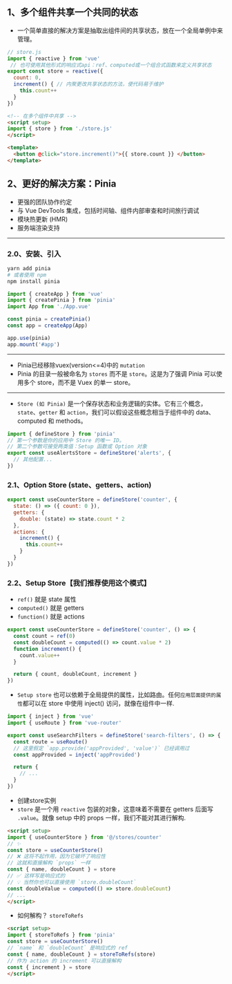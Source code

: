 ## 1、多个组件共享一个共同的状态
- 一个简单直接的解决方案是抽取出组件间的共享状态，放在一个全局单例中来管理。
```js
// store.js
import { reactive } from 'vue'
 // 也可使用其他形式的响应式api：ref、computed或一个组合式函数来定义共享状态
export const store = reactive({
  count: 0,
  increment() { // 内聚更改共享状态的方法，使代码易于维护
    this.count++
  }
})
```
```html
<!-- 在多个组件中共享 -->
<script setup>
import { store } from './store.js'
</script>

<template>
  <button @click="store.increment()">{{ store.count }} </button>
</template>
```
## 2、更好的解决方案：Pinia
- 更强的团队协作约定
- 与 Vue DevTools 集成，包括时间轴、组件内部审查和时间旅行调试
- 模块热更新 (HMR)
- 服务端渲染支持
***

### 2.0、安装、引入

```powershell
yarn add pinia
# 或者使用 npm
npm install pinia
```
```js
import { createApp } from 'vue'
import { createPinia } from 'pinia'
import App from './App.vue'

const pinia = createPinia()
const app = createApp(App)

app.use(pinia)
app.mount('#app')
```
***
- Pinia已经移除vuex(version<=4)中的 `mutation`
- Pinia 的目录一般被命名为 `stores` 而不是 `store`。这是为了强调 Pinia 可以使用多个 store，而不是 Vuex 的单一 store。
***
- `Store (如 Pinia)` 是一个保存状态和业务逻辑的实体。它有三个概念，`state`、`getter` 和 `action`，我们可以假设这些概念相当于组件中的 data、 computed 和 methods。

```js
import { defineStore } from 'pinia'
// 第一个参数是你的应用中 Store 的唯一 ID。
// 第二个参数可接受两类值：Setup 函数或 Option 对象
export const useAlertsStore = defineStore('alerts', {
  // 其他配置...
})
```

### 2.1、Option Store (state、getters、action)
```js
export const useCounterStore = defineStore('counter', {
  state: () => ({ count: 0 }),
  getters: {
    double: (state) => state.count * 2
  },
  actions: {
    increment() {
      this.count++
    }
  }
})
```
### 2.2、Setup Store【我们推荐使用这个模式】
- `ref()` 就是 state 属性
- `computed()` 就是 getters
- `function()` 就是 actions
```js
export const useCounterStore = defineStore('counter', () => {
  const count = ref(0)
  const doubleCount = computed(() => count.value * 2)
  function increment() {
    count.value++
  }

  return { count, doubleCount, increment }
})
```
- `Setup store` 也可以依赖于全局提供的属性，比如路由。任何`应用层面提供的属性`都可以在 store 中使用 inject() 访问，就像在组件中一样.
```js
import { inject } from 'vue'
import { useRoute } from 'vue-router'

export const useSearchFilters = defineStore('search-filters', () => {
  const route = useRoute()
  // 这里假定 `app.provide('appProvided', 'value')` 已经调用过
  const appProvided = inject('appProvided')

  return {
    // ...
  }
})
```
- 创建store实例
- `store` 是一个用 `reactive` 包装的对象，这意味着不需要在 getters 后面写 `.value`。就像 setup 中的 props 一样，我们不能对其进行解构.
```html
<script setup>
import { useCounterStore } from '@/stores/counter'
// ✨
const store = useCounterStore()
// ❌ 这将不起作用，因为它破坏了响应性
// 这就和直接解构 `props` 一样
const { name, doubleCount } = store
// ✅ 这样写是响应式的
// 💡 当然你也可以直接使用 `store.doubleCount`
const doubleValue = computed(() => store.doubleCount)
// ...
</script>
```
- 如何解构？ `storeToRefs`
```html
<script setup>
import { storeToRefs } from 'pinia'
const store = useCounterStore()
// `name` 和 `doubleCount` 是响应式的 ref
const { name, doubleCount } = storeToRefs(store)
// 作为 action 的 increment 可以直接解构
const { increment } = store
</script>
```


  